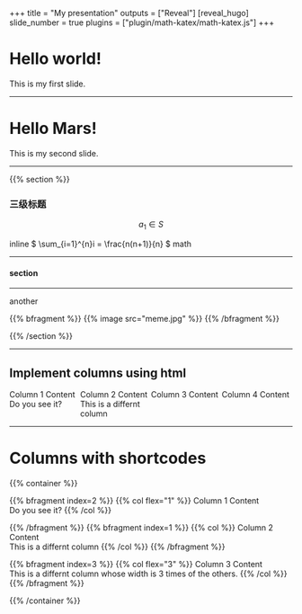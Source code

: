 +++
title = "My presentation"
outputs = ["Reveal"]
[reveal_hugo]
slide_number = true
plugins = ["plugin/math-katex/math-katex.js"]
+++

# Hello world!

This is my first slide.

---

# Hello Mars!

This is my second slide.

---

{{% section %}}

### 三级标题

$$ a_1 \in S$$

inline $ \sum_{i=1}^{n}i = \frac{n(n+1)}{n} $ math

---

#### section

---

another


{{% bfragment %}}
{{% image src="meme.jpg" %}}
{{% /bfragment %}}

{{% /section %}}

---

<section data-noprocess>
  <h1>Implement columns using html</h1>
<style>
.container{
    display: flex;
}
.col{
    flex: 1;
}
</style>
<div class="container"> 
<div class="col">
Column 1 Content
Do you see it?
</div>

<div class="col">
Column 2 Content
This is a differnt column
</div>

<div class="col">
Column 3 Content
</div>

<div class="col">
Column 4 Content
</div>

</div>

</section>

---

# Columns with shortcodes

{{% container %}}

{{% bfragment index=2 %}}
{{% col flex="1" %}}
Column 1 Content  
Do you see it?
{{% /col %}}

{{% /bfragment %}}
{{% bfragment index=1 %}}
{{% col %}}
Column 2 Content  
This is a differnt column
{{% /col %}}
{{% /bfragment %}}

{{% bfragment index=3 %}}
{{% col flex="3" %}}
Column 3 Content  
This is a differnt column whose width is 3 times of the others.
{{% /col %}}
{{% /bfragment %}}

{{% /container %}}
